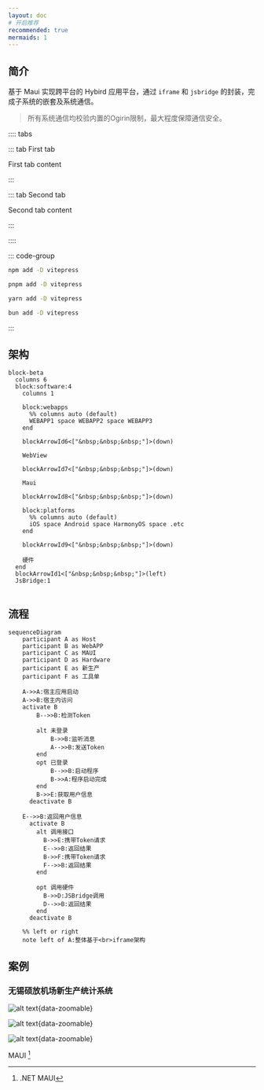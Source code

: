 ```yaml
---
layout: doc
# 开启推荐
recommended: true
mermaids: 1
---
```


## 简介 ##

基于 Maui 实现跨平台的 Hybird 应用平台，通过 `iframe` 和 `jsbridge` 的封装，完成子系统的嵌套及系统通信。

> 所有系统通信均校验内置的Ogirin限制，最大程度保障通信安全。

:::: tabs

::: tab First tab

First tab content

:::

::: tab Second tab

Second tab content

:::

::::

::: code-group

```sh [npm]
npm add -D vitepress
```
```sh [pnpm]
pnpm add -D vitepress
```
```sh [yarn]
yarn add -D vitepress
```
```sh [bun]
bun add -D vitepress
```
:::

<!-- <i class="i-custom:circle" /> -->

<!-- <i class="i-mono:juejin" /> -->

<!-- <i class="i-mono:juejin text-#1E80FF" /> -->

## 架构 ##

```mermaid
block-beta
  columns 6
  block:software:4
    columns 1

    block:webapps
      %% columns auto (default)
      WEBAPP1 space WEBAPP2 space WEBAPP3
    end

    blockArrowId6<["&nbsp;&nbsp;&nbsp;"]>(down)

    WebView

    blockArrowId7<["&nbsp;&nbsp;&nbsp;"]>(down)

    Maui

    blockArrowId8<["&nbsp;&nbsp;&nbsp;"]>(down)

    block:platforms
      %% columns auto (default)
      iOS space Android space HarmonyOS space .etc
    end

    blockArrowId9<["&nbsp;&nbsp;&nbsp;"]>(down)

    硬件
  end
  blockArrowId1<["&nbsp;&nbsp;&nbsp;"]>(left)
  JsBridge:1
  
```

<!-- > [!NOTE]
> 强调用户在快速浏览文档时也不应忽略的重要信息。

> [!TIP]
> 有助于用户更顺利达成目标的建议性信息。

> [!IMPORTANT]
> 对用户达成目标至关重要的信息。

> [!WARNING]
> 因为可能存在风险，所以需要用户立即关注的关键内容。

> [!CAUTION]
> 行为可能带来的负面影响。 -->

<!-- ![](https://img.shields.io/badge/any_text-you_like-blue)

![](https://img.shields.io/badge/just_do_it-blue?style=for-the-badge&logo=alipay&logoColor=1677FF&label=%E6%94%AF%E4%BB%98%E5%AE%9D&labelColor=lightgrey)

[![](https://img.shields.io/badge/just_do_it-blue?style=for-the-badge&logo=alipay&logoColor=1677FF&label=%E6%94%AF%E4%BB%98%E5%AE%9D&labelColor=lightgrey)](https://shields.io/badges) -->

## 流程 ##

```mermaid
sequenceDiagram
	participant A as Host
	participant B as WebAPP
	participant C as MAUI
	participant D as Hardware
	participant E as 新生产
	participant F as 工具单

	A->>A:宿主应用启动
	A->>B:宿主内访问
    activate B
	    B-->>B:检测Token

        alt 未登录
            B->>B:监听消息
            A-->>B:发送Token
        end
        opt 已登录
            B-->>B:启动程序
            B->>A:程序启动完成
        end
        B->>E:获取用户信息
	  deactivate B
    
    E-->>B:返回用户信息
      activate B
        alt 调用接口
          B->>E:携带Token请求
          E-->>B:返回结果
          B->>F:携带Token请求
          F-->>B:返回结果
        end

        opt 调用硬件
          B->>D:JSBridge调用
          D-->>B:返回结果
        end
      deactivate B

	%% left or right
	note left of A:整体基于<br>iframe架构
```

## 案例 ##

### 无锡硕放机场新生产统计系统 ###

<div class="grid grid-cols-3 gap-4">

![alt text](/images/cmono-微信图片_20240816150009.png){data-zoomable}

![alt text](/images/cmono-微信图片_20240816150020.png){data-zoomable}

![alt text](/images/cmono-微信图片_20240816150027.png){data-zoomable}

</div>

MAUI [^1]

[^1]: .NET MAUI
